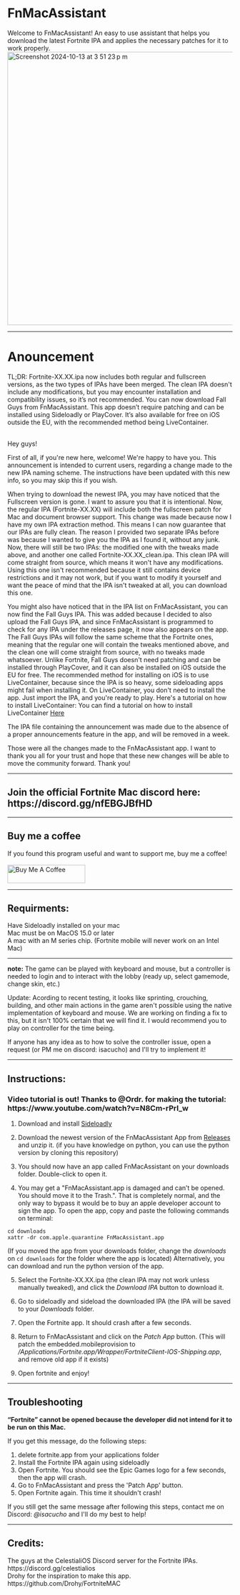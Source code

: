 # FnMacAssistant
Welcome to FnMacAssistant! An easy to use assistant that helps you download the latest Fortnite IPA and applies the necessary patches for it to work properly.<br>
<img width="612" alt="Screenshot 2024-10-13 at 3 51 23 p m" src="https://github.com/user-attachments/assets/df141825-7a77-4c31-a0e0-d2724364dca2">
<hr/>
<h1>Anouncement</h1>
TL;DR: Fortnite-XX.XX.ipa now includes both regular and fullscreen versions, as the two types of IPAs have been merged. The clean IPA doesn't include any modifications, but you may encounter installation and compatibility issues, so it’s not recommended. You can now download Fall Guys from FnMacAssistant. This app doesn’t require patching and can be installed using Sideloadly or PlayCover. It’s also available for free on iOS outside the EU, with the recommended method being LiveContainer.
<br><br>

Hey guys!

First of all, if you're new here, welcome! We're happy to have you. This announcement is intended to current users, regarding a change made to the new IPA naming scheme. The instructions have been updated with this new info, so you may skip this if you wish.

When trying to download the newest IPA, you may have noticed that the Fullscreen version is gone. I want to assure you that it is intentional. Now, the regular IPA (Fortnite-XX.XX) will include both the fullscreen patch for Mac and document browser support. This change was made because now I have my own IPA extraction method. This means I can now guarantee that our IPAs are fully clean. The reason I provided two separate IPAs before was because I wanted to give you the IPA as I found it, without any junk. Now, there will still be two IPAs: the modified one with the tweaks made above, and another one called Fortnite-XX.XX_clean.ipa. This clean IPA will come straight from source, which means it won't have any modifications. Using this one isn't recommended because it still contains device restrictions and it may not work, but if you want to modify it yourself and want the peace of mind that the IPA isn't tweaked at all, you can download this one.

You might also have noticed that in the IPA list on FnMacAssistant, you can now find the Fall Guys IPA. This was added because I decided to also upload the Fall Guys IPA, and since FnMacAssistant is programmed to check for any IPA under the releases page, it now also appears on the app. The Fall Guys IPAs will follow the same scheme that the Fortnite ones, meaning that the regular one will contain the tweaks mentioned above, and the clean one will come straight from source, with no tweaks made whatsoever. Unlike Fortnite, Fall Guys doesn't need patching and can be installed through PlayCover, and it can also be installed on iOS outside the EU for free. The recommended method for installing on iOS is to use LiveContainer, because since the IPA is so heavy, some sideloading apps might fail when installing it. On LiveContainer, you don't need to install the app. Just import the IPA, and you're ready to play. Here's a tutorial on how to install LiveContainer: You can find a tutorial on how to install LiveContainer [Here](https://youtu.be/7LV27FKGa0I?si=xMjDkK2aSY-da9p7)

The IPA file containing the announcement was made due to the absence of a proper announcements feature in the app, and will be removed in a week. 

Those were all the changes made to the FnMacAssistant app. I want to thank you all for your trust and hope that these new changes will be able to move the community forward. Thank you!
<hr>
<h2>Join the official Fortnite Mac discord here: https://discord.gg/nfEBGJBfHD</h2>
<hr>
<h2>Buy me a coffee</h2>
If you found this program useful and want to support me, buy me a coffee! 
<br/><br/>
<a href="https://www.buymeacoffee.com/Isacucho" target="_blank"><img src="https://cdn.buymeacoffee.com/buttons/default-orange.png" alt="Buy Me A Coffee" height="41" width="174"></a>
<hr/>
<h2>Requirments:</h2> 
Have Sideloadly installed on your mac <br/>
Mac must be on MacOS 15.0 or later <br/>
A mac with an M series chip. (Fortnite mobile will never work on an Intel Mac)

<hr/>

**note:** The game can be played with keyboard and mouse, but a controller is needed to login and to interact with the lobby (ready up, select gamemode, change skin, etc.) 

Update: Acording to recent testing, it looks like sprinting, crouching, building, and other main actions in the game aren't possible using the native implementation of keyboard and mouse. We are working on finding a fix to this, but it isn't 100% certain that we will find it. I would recommend you to play on controller for the time being.


If anyone has any idea as to how to solve the controller issue, open a request (or PM me on discord: isacucho) and I'll try to implement it!
<hr/>

<h2>Instructions:</h2>
<h3>Video tutorial is out! Thanks to @Ordr. for making the tutorial: https://www.youtube.com/watch?v=N8Cm-rPrI_w</h3>


1. Download and install [Sideloadly](https://sideloadly.io)

2. Download the newest version of the FnMacAssistant App from [Releases](https://github.com/isacucho/FnMacAssistant/releases) and unzip it. (if you have knowledge on python, you can use the python version by cloning this repository) 

3. You should now have an app called FnMacAssistant on your downloads folder. Double-click to open it.

4. You may get a "FnMacAssistant.app is damaged and can’t be opened. You should move it to the Trash.". That is completely normal, and the only way to bypass it would be to buy an apple developer account to sign the app. To open the app, copy and paste the following commands on terminal:
```
cd downloads
xattr -dr com.apple.quarantine FnMacAssistant.app
```
(If you moved the app from your downloads folder, change the _downloads_ on `cd downloads` for the folder where the app is located)
Alternatively, you can download and run the python version of the app.
 
5. Select the Fortnite-XX.XX.ipa (the clean IPA may not work unless manually tweaked), and click the _Download IPA_ button to download it.

6. Go to sideloadly and sideload the downloaded IPA (the IPA will be saved to your _Downloads_ folder.

7. Open the Fortnite app. It should crash after a few seconds.

8. Return to FnMacAssistant and click on the _Patch App_ button. (This will patch the embedded.mobileprovision to _/Applications/Fortnite.app/Wrapper/FortniteClient-IOS-Shipping.app_, and remove old app if it exists)

9. Open fortnite and enjoy!

<hr/>

<h2>Troubleshooting</h2>

**“Fortnite” cannot be opened because the developer did not intend for it to be run on this Mac.**


If you get this message, do the following steps:
1. delete fortnite.app from your applications folder
2. Install the Fortnite IPA again using sideloadly
3. Open Fortnite. You should see the Epic Games logo for a few seconds, then the app will crash.
4. Go to FnMacAssistant and press the 'Patch App' button.
5. Open Fortnite again. This time it shouldn't crash!

If you still get the same message after following this steps, contact me on Discord: _@isacucho_ and I'll do my best to help!
<hr/>

<h2>Credits:</h2>
The guys at the CelestialiOS Discord server for the Fortnite IPAs. https://discord.gg/celestialios<br/>
Drohy for the inspiration to make this app. https://github.com/Drohy/FortniteMAC
